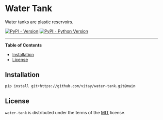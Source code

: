 # Water Tank

Water tanks are plastic reservoirs.

[![PyPI - Version](https://img.shields.io/pypi/v/water-tank.svg)](https://pypi.org/project/water-tank)
[![PyPI - Python Version](https://img.shields.io/pypi/pyversions/water-tank.svg)](https://pypi.org/project/water-tank)

-----

**Table of Contents**

- [Installation](#installation)
- [License](#license)

## Installation

```bash
pip install git+https://github.com/vitay/water-tank.git@main
```

## License

`water-tank` is distributed under the terms of the [MIT](https://spdx.org/licenses/MIT.html) license.
